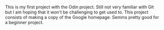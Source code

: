 This is my first project with the Odin project. Still not very familiar with Git but I am hoping that it won't be challenging to get used to. This project consists of making a copy of the Google homepage. Semms pretty good for a beginner project. 